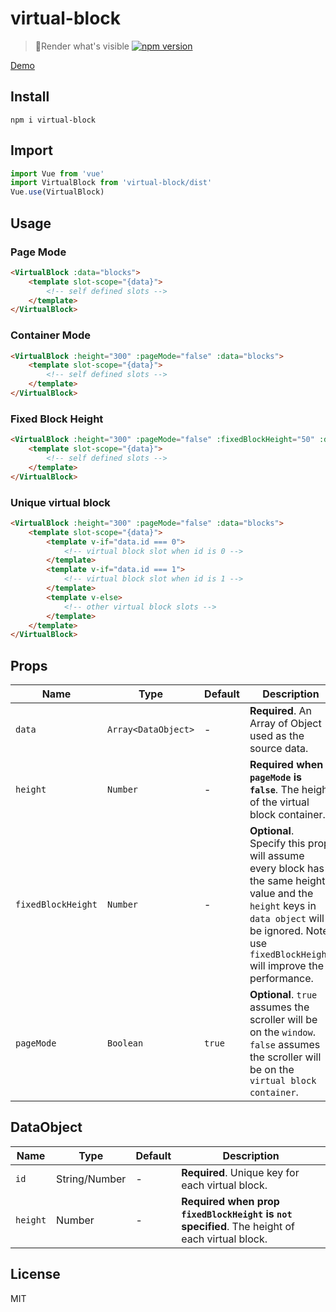 # virtual-block
> 🌈Render what's visible
[![npm version](https://badge.fury.io/js/virtual-block.svg)](https://badge.fury.io/js/virtual-block)

[Demo](http://jasonfuyuan.com/virtual-block/)

## Install
```
npm i virtual-block
```

## Import
```javascript
import Vue from 'vue'
import VirtualBlock from 'virtual-block/dist'
Vue.use(VirtualBlock)
```

## Usage

### Page Mode
```html
<VirtualBlock :data="blocks">
    <template slot-scope="{data}">
        <!-- self defined slots -->
    </template>
</VirtualBlock>
```

### Container Mode
```html 
<VirtualBlock :height="300" :pageMode="false" :data="blocks">
    <template slot-scope="{data}">
        <!-- self defined slots -->
    </template>
</VirtualBlock>
```

### Fixed Block Height
```html
<VirtualBlock :height="300" :pageMode="false" :fixedBlockHeight="50" :data="blocks">
    <template slot-scope="{data}">
        <!-- self defined slots -->
    </template>
</VirtualBlock>
```

### Unique virtual block
```html
<VirtualBlock :height="300" :pageMode="false" :data="blocks">
    <template slot-scope="{data}">
        <template v-if="data.id === 0">
            <!-- virtual block slot when id is 0 -->
        </template>
        <template v-if="data.id === 1">
            <!-- virtual block slot when id is 1 -->
        </template>
        <template v-else>
            <!-- other virtual block slots -->
        </template>
    </template>
</VirtualBlock>
```

## Props
Name | Type | Default | Description
--- | --- | --- | ---
`data` | `Array<DataObject>` | - | **Required**. An Array of Object used as the source data.
`height` | `Number` | - | **Required when `pageMode` is `false`**. The height of the virtual block container.
`fixedBlockHeight` | `Number` | - | **Optional**. Specify this prop will assume every block has the same height value and the `height` keys in `data object` will be ignored. Note use `fixedBlockHeight` will improve the performance.
`pageMode` | `Boolean` | `true` | **Optional**. `true` assumes the scroller will be on the `window`. `false` assumes the scroller will be on the `virtual block container`.

## DataObject
Name | Type | Default | Description
--- | --- | --- | ---
`id` | String/Number | - | **Required**. Unique key for each virtual block.
`height` | Number | - | **Required when prop `fixedBlockHeight` is `not` specified**. The height of each virtual block.

## License
MIT